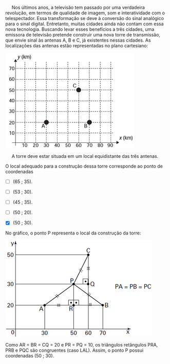 

     Nos últimos anos, a televisão tem passado por uma verdadeira revolução, em termos de qualidade de imagem, som e interatividade com o telespectador. Essa transformação se deve à conversão do sinal analógico para o sinal digital. Entretanto, muitas cidades ainda não contam com essa nova tecnologia. Buscando levar esses benefícios a três cidades, uma emissora de televisão pretende construir uma nova torre de transmissão, que envie sinal às antenas A, B e C, já existentes nessas cidades. As localizações das antenas estão representadas no plano cartesiano:

![](7f586b8d-4079-6773-5c7c-7914069e1164.png)

     A torre deve estar situada em um local equidistante das três antenas.

O local adequado para a construção dessa torre corresponde ao ponto de coordenadas



- [ ] (65 ; 35).
- [ ] (53 ; 30).
- [ ] (45 ; 35).
- [ ] (50 ; 20).
- [x] (50 ; 30).


No gráfico, o ponto P representa o local da construção da torre:

![](03c38722-c05a-c894-0f35-2fd27952ee5f.png)

Como AR = BR = CQ = 20 e PR = PQ = 10, os triângulos retângulos PRA, PRB e PQC são congruentes (caso LAL). Assim, o ponto P possui coordenadas (50 ; 30).
